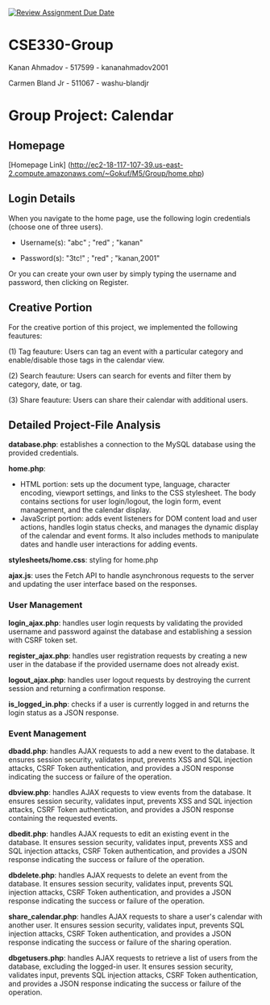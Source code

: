 [![Review Assignment Due Date](https://classroom.github.com/assets/deadline-readme-button-22041afd0340ce965d47ae6ef1cefeee28c7c493a6346c4f15d667ab976d596c.svg)](https://classroom.github.com/a/vom7lzp3)
# CSE330-Group
Kanan Ahmadov - 517599 - kananahmadov2001

Carmen Bland Jr - 511067 - washu-blandjr

# Group Project: Calendar

## Homepage
[Homepage Link] (http://ec2-18-117-107-39.us-east-2.compute.amazonaws.com/~Gokuf/M5/Group/home.php)

## Login Details

When you navigate to the home page, use the following login credentials (choose one of three users).

* Username(s): "abc" ; "red" ; "kanan"

* Password(s): \"3tc!\" ; \"red\" ; \"kanan,2001\"

Or you can create your own user by simply typing the username and password, then clicking on Register.

## Creative Portion
For the creative portion of this project, we implemented the following feautures:

(1) Tag feauture: Users can tag an event with a particular category and enable/disable those tags in the calendar view.

(2) Search feauture: Users can search for events and filter them by category, date, or tag.

(3) Share feauture: Users can share their calendar with additional users.

## Detailed Project-File Analysis

<strong>database.php</strong>: establishes a connection to the MySQL database using the provided credentials.

<strong>home.php</strong>:
 - HTML portion: sets up the document type, language, character encoding, viewport settings, and links to the CSS stylesheet. The body contains sections for user login/logout, the login form, event management, and the calendar display.
 - JavaScript portion: adds event listeners for DOM content load and user actions, handles login status checks, and manages the dynamic display of the calendar and event forms. It also includes methods to manipulate dates and handle user interactions for adding events.

<strong>stylesheets/home.css</strong>: styling for home.php

<strong>ajax.js</strong>: uses the Fetch API to handle asynchronous requests to the server and updating the user interface based on the responses.

### User Management

<strong>login_ajax.php</strong>: handles user login requests by validating the provided username and password against the database and establishing a session with CSRF token set.

<strong>register_ajax.php</strong>: handles user registration requests by creating a new user in the database if the provided username does not already exist.

<strong>logout_ajax.php</strong>: handles user logout requests by destroying the current session and returning a confirmation response.

<strong>is_logged_in.php</strong>: checks if a user is currently logged in and returns the login status as a JSON response.

### Event Management

<strong>dbadd.php</strong>: handles AJAX requests to add a new event to the database. It ensures session security, validates input, prevents XSS and SQL injection attacks, CSRF Token authentication, and provides a JSON response indicating the success or failure of the operation.

<strong>dbview.php</strong>: handles AJAX requests to view events from the database. It ensures session security, validates input, prevents XSS and SQL injection attacks, CSRF Token authentication, and provides a JSON response containing the requested events.

<strong>dbedit.php</strong>: handles AJAX requests to edit an existing event in the database. It ensures session security, validates input, prevents XSS and SQL injection attacks, CSRF Token authentication, and provides a JSON response indicating the success or failure of the operation.

<strong>dbdelete.php</strong>: handles AJAX requests to delete an event from the database. It ensures session security, validates input, prevents SQL injection attacks, CSRF Token authentication, and provides a JSON response indicating the success or failure of the operation.

<strong>share_calendar.php</strong>: handles AJAX requests to share a user's calendar with another user. It ensures session security, validates input, prevents SQL injection attacks, CSRF Token authentication, and provides a JSON response indicating the success or failure of the sharing operation.

<strong>dbgetusers.php</strong>: handles AJAX requests to retrieve a list of users from the database, excluding the logged-in user. It ensures session security, validates input, prevents SQL injection attacks, CSRF Token authentication, and provides a JSON response indicating the success or failure of the operation.

